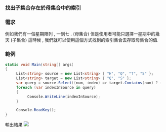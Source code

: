 ### 找出子集合存在於母集合中的索引

### 需求
例如我們有一個星期陣列 , 一到七 . (母集合)
但是使用者可能只選擇一星期中的幾天 (子集合)
這時候 , 我們就可以使用這個方式找到的索引集合去存取母集合的值.

### 範例
```C#
static void Main(string[] args)
{
     List<string> source = new List<string> { "H", "Q", "T", "S" };
     List<string> target = new List<string> { "Q", "S" };
     var query = source.Select((num, index) => target.Contains(num) ? index : -1).Where(index => index != -1);
     foreach (var indexInSource in query)
     {
          Console.WriteLine(indexInSource);
     }

     Console.ReadKey();
}
```
輸出結果 
![](https://i.imgur.com/qNpJGP5.png)
